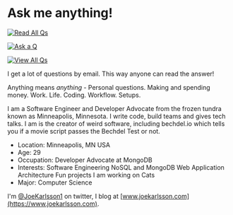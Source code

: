 # Ask me anything!

[![Read All Qs](https://user-images.githubusercontent.com/4650739/50391125-7a52fa00-0705-11e9-8bae-f05b7dfdfa2e.png)](../../issues/new)

[![Ask a Q](https://user-images.githubusercontent.com/4650739/50391126-7b842700-0705-11e9-8d1c-7aaf8e2353d2.png)](../../issues?q=is%3Aissue+is%3Aclosed)

[![View All Qs](https://user-images.githubusercontent.com/4650739/50391127-7c1cbd80-0705-11e9-8a30-35f96bc3fc52.png)](../../issues?q=label%3A"Great+Q%21"+is%3Aclosed)

I get a lot of questions by email. This way anyone can read the answer!

Anything means _anything_ - Personal questions. Making and spending money. Work. Life. Coding. Workflow. Setups.

I am a Software Engineer and Developer Advocate from the frozen tundra known as Minneapolis, Minnesota. I write code, build teams and gives tech talks. I am is the creator of weird software, including bechdel.io which tells you if a movie script passes the Bechdel Test or not.

* Location: Minneapolis, MN USA
* Age: 29
* Occupation: Developer Advocate at MongoDB
* Interests: 
    Software Engineering
    NoSQL and MongoDB
    Web Application Architecture
    Fun projects I am working on
    Cats
* Major: Computer Science

I'm [@JoeKarlsson1](https://twitter.com/JoeKarlsson1) on twitter, I blog at [www.joekarlsson.com](https://www.joekarlsson.com). 

